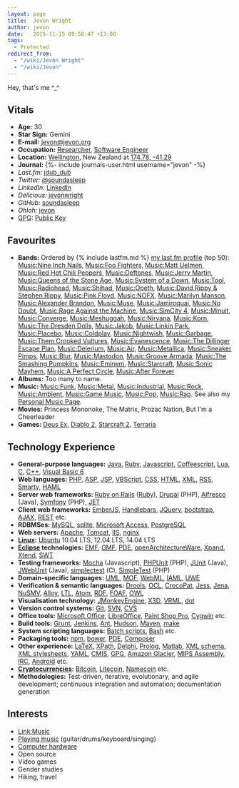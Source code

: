 ```yaml
---
layout: page
title:  Jevon Wright
author: jevon
date:   2015-11-15 09:56:47 +13:00
tags:
  - Protected
redirect_from:
  - "/wiki/Jevon Wright"
  - "/wiki/Jevon"
---
```


Hey, that's me ^_^

## Vitals

* **Age:** 30
* **Star Sign:** Gemini
* **E-mail:** jevon@jevon.org
* **Occupation:** [Researcher](Research.md), [Software Engineer](Web_Development.md)
* **Location:** [Wellington](wellington.md), New Zealand at <a href="http://maps.google.com/maps?f=q&hl=en&geocode=&q=Wellington&sll=-41.293382,174.775679&sspn=0.088691,0.160675&ie=UTF8&t=k&z=13&iwloc=addr">174.78, -41.29</a>
* **Journal:** <span>{%- include journals-user.html username="jevon" -%}</span>
* *Last.fm:* <a href="http://www.last.fm/user/jdub_dub" title="My last.fm profile" class="lastfm">jdub_dub</a>
* *Twitter:* <a href="http://twitter.com/soundasleep" title="My Twitter account" class="twitter">@soundasleep</a>
* *LinkedIn:* <a href="http://www.linkedin.com/in/jevonwright" title="My LinkedIn profile" class="linkedin">LinkedIn</a>
* *Delicious:* <a href="http://www.delicious.com/jevonwright/" title="My Delicious bookmarks" class="delicious">jevonwright</a>
* *GitHub:* <a href="https://github.com/soundasleep" title="My GitHub profile" class="github">soundasleep</a>
* *Ohloh:* <a href="https://www.ohloh.net/accounts/jevon" title="My Ohloh profile" class="ohloh">jevon</a>
* [GPG](gpg.md): [Public Key](Public_Key.md)

## Favourites

* **Bands:** Ordered by {% include lastfm.md %} <a href="http://www.last.fm/user/jdub_dub">my last.fm profile</a> (top 50): [Music:Nine Inch Nails](music-nine-inch-nails.md), [Music:Foo Fighters](music-foo-fighters.md), [Music:Matt Uelmen](music-matt-uelmen.md), [Music:Red Hot Chili Peppers](music-red-hot-chili-peppers.md), [Music:Deftones](music-deftones.md), [Music:Jerry Martin](music-jerry-martin.md), [Music:Queens of the Stone Age](music-queens-of-the-stone-age.md), [Music:System of a Down](music-system-of-a-down.md), [Music:Tool](music-tool.md), [Music:Radiohead](music-radiohead.md), [Music:Shihad](music-shihad.md), [Music:Opeth](music-opeth.md), [Music:David Rippy & Stephen Rippy](music-david-rippy-stephen-rippy.md), [Music:Pink Floyd](music-pink-floyd.md), [Music:NOFX](music-nofx.md), [Music:Marilyn Manson](music-marilyn-manson.md), [Music:Alexander Brandon](music-alexander-brandon.md), [Music:Muse](music-muse.md), [Music:Jamiroquai](music-jamiroquai.md), [Music:No Doubt](music-no-doubt.md), [Music:Rage Against the Machine](music-rage-against-the-machine.md), [Music:SimCity 4](music-Simcity_4.md), [Music:Minuit](music-minuit.md), [Music:Converge](music-converge.md), [Music:Meshuggah](music-meshuggah.md), [Music:Nirvana](music-nirvana.md), [Music:Korn](music-korn.md), [Music:The Dresden Dolls](music-the-dresden-dolls.md), [Music:Jakob](music-jakob.md), [Music:Linkin Park](music-linkin-park.md), [Music:Placebo](music-placebo.md), [Music:Coldplay](music-coldplay.md), [Music:Nightwish](music-nightwish.md), [Music:Garbage](music-garbage.md), [Music:Them Crooked Vultures](music-them-crooked-vultures.md), [Music:Evanescence](music-evanescence.md), [Music:The Dillinger Escape Plan](music-the-dillinger-escape-plan.md), [Music:Delerium](music-delerium.md), [Music:Air](music-air.md), [Music:Metallica](music-metallica.md), [Music:Sneaker Pimps](music-sneaker-pimps.md), [Music:Blur](music-blur.md), [Music:Mastodon](music-mastodon.md), [Music:Groove Armada](music-groove-armada.md), [Music:The Smashing Pumpkins](music-the-smashing-pumpkins.md), [Music:Eminem](music-eminem.md), [Music:Starcraft](music-starcraft.md), [Music:Sonic Mayhem](music-sonic-mayhem.md), [Music:A Perfect Circle](music-a-perfect-circle.md), [Music:After Forever](music-after-forever.md)
* **Albums:** Too many to name.
* **Music:** [Music:Funk](music-funk.md), [Music:Metal](music-metal.md), [Music:Industrial](music-industrial.md), [Music:Rock](music-rock.md), [Music:Ambient](music-ambient.md), [Music:Game Music](music-game-MusiC.md), [Music:Pop](music-pop.md), [Music:Rap](music-rap.md). See also my [Personal Music Page](music-Jevon.md).
* **Movies:** Princess Mononoke, The Matrix, Prozac Nation, But I'm a Cheerleader
* **Games:** [Deus Ex](deus-ex.md), [Diablo 2](diablo-2.md), [Starcraft 2](starcraft-2.md), [Terraria](terraria.md)

## Technology Experience

* **General-purpose languages:** [Java](Java.md), [Ruby](Ruby.md), [Javascript](Javascript.md), [Coffeescript](coffeescript.md), [Lua](lua.md), [C](C.md), [C++](c-.md), [Visual Basic 6](visual-basic-6.md)
* **Web languages:** [PHP](PHP.md), [ASP](asp.md), [JSP](jsp.md), [VBScript](vbscript.md), [CSS](CSS.md), [HTML](html.md), [XML](XML.md), [RSS](rss.md), [Smarty](Smarty.md), [HAML](haml.md)
* **Server web frameworks:** [Ruby on Rails](Ruby_on_Rails.md) ([Ruby](Ruby.md)), [Drupal](Drupal.md) (PHP), [Alfresco](Alfresco.md) (Java), [Symfony](Symfony.md) (PHP), [JET](JET.md)
* **Client web frameworks:** [EmberJS](EmberJS.md), [Handlebars](handlebars.md), [JQuery](JQuery.md), [bootstrap](bootstrap.md), [AJAX](AJAX.md), [REST](rest.md) etc.
* **RDBMSes:** [MySQL](MySQL.md), [sqlite](sqlite.md), [Microsoft Access](microsoft-access.md), [PostgreSQL](postgresql.md)
* **Web servers:** [Apache](Apache.md), [Tomcat](Tomcat.md), [IIS](iis.md), [nginx](nginx.md)
* **[Linux](Linux.md):** [Ubuntu](Ubuntu.md) 10.04 LTS, 12.04 LTS, 14.04 LTS
* **[Eclipse](Eclipse.md) technologies:** [EMF](EMF.md), [GMF](GMF.md), [PDE](pde.md), [openArchitectureWare](openArchitectureWare.md), [Xpand](xpand.md), [Xtend](xtend.md), [SWT](swt.md)
* **Testing frameworks:** [Mocha](Mocha.md) (Javascript), [PHPUnit](phpunit.md) (PHP), [JUnit](junit.md) (Java), [JWebUnit](JWebUnit.md) (Java), [simplectest](simplecTest.md) (C), [SimpleTest](simpleTest.md) (PHP)
* **Domain-specific languages:** [UML](uml.md), [MOF](mof.md), [WebML](webml.md), [IAML](IAML.md), [UWE](uwe.md)
* **Verification & semantic languages:** [Drools](Drools.md), [OCL](OCL.md), [CrocoPat](crocopat.md), [Jess](Jess.md), [Jena](Jena.md), [NuSMV](nusmv.md), [Alloy](alloy.md), [LTL](ltl.md), [Atom](atom.md), [RDF](rdf.md), [FOAF](foaf.md), [OWL](OWL.md)
* **Visualisation technology:** [JMonkeyEngine](JMonkeyEngine.md), [X3D](x3d.md), [VRML](vrml.md), [dot](dot.md)
* **Version control systems:** [Git](Git.md), [SVN](SVN.md), [CVS](cvs.md)
* **Office tools:** [Microsoft Office](microsoft-office.md), [LibreOffice](libreoffice.md), [Paint Shop Pro](Paint_Shop_Pro.md), [Cygwin](cygwin.md) etc.
* **Build tools:** [Grunt](Grunt.md), [Jenkins](Jenkins.md), [Ant](Ant.md), [Hudson](hudson.md), [Maven](Maven.md), [make](make.md)
* **System scripting languages:** [Batch scripts](batch-scripts.md), [Bash](bash.md) etc.
* **Packaging tools:** [npm](npm.md), [bower](Bower.md), [PDE](pde.md), [Composer](Composer.md)
* **Other experience:** [LaTeX](Latex.md), [XPath](XPath.md), [Delphi](delphi.md), [Prolog](prolog.md), [Matlab](matlab.md), [XML schema](xml-schema.md), [XML stylesheets](xml-stylesheets.md), [YAML](yaml.md), [CMIS](CMIS.md), [GPG](gpg.md), [Amazon Glacier](amazon-Glacier.md), [MIPS Assembly](mips-assembly.md), [IRC](irC.md), [Android](Android.md) etc.
* **[Cryptocurrencies](cryptocurrency.md):** [Bitcoin](Bitcoin.md), [Litecoin](Litecoin.md), [Namecoin](namecoin.md) etc.
* **Methodologies:** Test-driven, iterative, evolutionary, and agile development; continuous integration and automation; documentation generation

## Interests

* [Link:Music](link-MusiC.md)
* <a href="http://journals.jevon.org/users/soundasleep/">Playing music</a> (guitar/drums/keyboard/singing)
* [Computer hardware](Computer.md)
* Open source
* Video games
* Gender studies
* Hiking, travel
